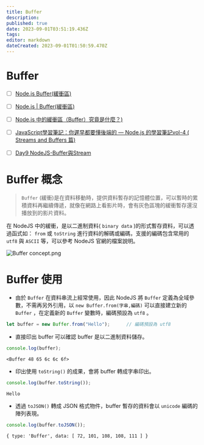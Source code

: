 ```yaml
---
title: Buffer
description: 
published: true
date: 2023-09-01T03:51:19.436Z
tags: 
editor: markdown
dateCreated: 2023-09-01T01:50:59.470Z
---
```


# Buffer
- [ ] [Node.js Buffer(緩衝區)](https://www.runoob.com/nodejs/nodejs-buffer.html)
- [ ] [Node.js | Buffer(緩衝區)](https://morosedog.gitlab.io/nodejs-20200123-Nodejs-11/)
- [ ] [Node.js 中的緩衝區（Buffer）究竟是什麼？)](https://juejin.cn/post/6844903897438371847)
- [ ] [JavaScript學習筆記：你遲早都要懂後端的 — Node.js 的學習筆記vol-4 ( Streams and Buffers 篇)](https://a498390344.medium.com/javascript%E5%AD%B8%E7%BF%92%E7%AD%86%E8%A8%98-%E4%BD%A0%E9%81%B2%E6%97%A9%E9%83%BD%E8%A6%81%E6%87%82%E5%BE%8C%E7%AB%AF%E7%9A%84-node-js-%E7%9A%84%E5%AD%B8%E7%BF%92%E7%AD%86%E8%A8%98vol-4-streams-and-buffers-%E7%AF%87-bc7cc7084183)
- [ ] [Day9 NodeJS-Buffer與Stream](https://ithelp.ithome.com.tw/articles/10271443)


# Buffer 概念
> `Buffer` (緩衝)是在資料移動時，提供資料暫存的記憶體位置，可以暫時的累積資料再繼續傳遞，就像在網路上看影片時，會有灰色區塊的緩衝暫存還沒播放到的影片資料。

在 NodeJS 中的緩衝，是以二進制資料( `binary data` )的形式暫存資料，可以透過函式如： `from` 或 `toString` 進行資料的解碼或編碼，支援的編碼包含常用的 `utf8` 與 `ASCII` 等，可以參考 NodeJS 官網的檔案說明。

![Buffer concept.png](http://192.168.25.60:8000/files/file_storage/b6a09aa3.png)

# Buffer 使用
- 由於 `Buffer` 在資料串流上經常使用，因此 NodeJS 將 `Buffer` 定義為全域參數，不需再另外引用，以 `new Buffer.from(字串,編碼)` 可以直接建立新的 `Buffer` ，在定義新的 `Buffer` 變數時，編碼預設為 `utf8` 。

```js
let buffer = new Buffer.from("Hello");		// 編碼預設為 utf8
```
- 直接印出 buffer 可以確認 buffer 是以二進制資料儲存。

```js
console.log(buffer);
```
```
<Buffer 48 65 6c 6c 6f>
```

- 印出使用 `toString()` 的成果，會將 buffer 轉成字串印出。

```js
console.log(buffer.toString());
```
```
Hello
```

- 透過 `toJSON()` 轉成 JSON 格式物件，buffer 暫存的資料會以 `unicode` 編碼的陣列表現。

```js
console.log(buffer.toJSON());
```
```
{ type: 'Buffer', data: [ 72, 101, 108, 108, 111 ] }
```





